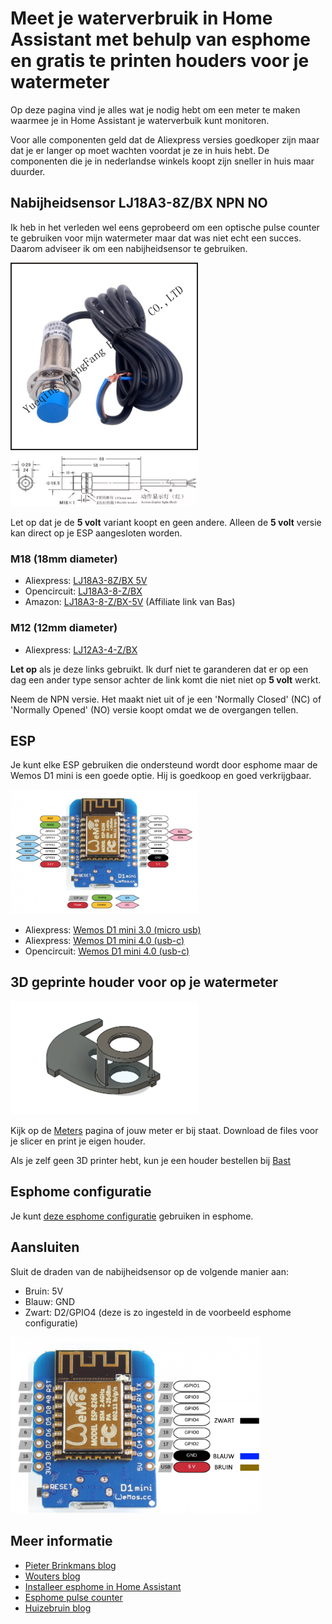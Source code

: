 # Meet je waterverbruik in Home Assistant met behulp van esphome en gratis te printen houders voor je watermeter

Op deze pagina vind je alles wat je nodig hebt om een meter te maken waarmee je in Home Assistant je waterverbuik kunt monitoren.

Voor alle componenten geld dat de Aliexpress versies goedkoper zijn maar dat je er langer op moet wachten voordat je ze in huis hebt. De componenten die je in nederlandse winkels koopt zijn sneller in huis maar duurder.

## Nabijheidsensor LJ18A3-8Z/BX NPN NO
Ik heb in het verleden wel eens geprobeerd om een optische pulse counter te gebruiken voor mijn watermeter maar dat was niet echt een succes. Daarom adviseer ik om een nabijheidsensor te gebruiken.

<img src="images/HTB1PeJcRFXXXXX1aXXXq6xXFXXXm.jpg" alt="LJ18A3-8Z/BX" width="300"/>
<img src="images/diagram.png" alt="LJ18A3-8Z/BX diagram" width="300"/>

Let op dat je de **5 volt** variant koopt en geen andere. Alleen de **5 volt** versie kan direct op je ESP aangesloten worden.

### M18 (18mm diameter)
- Aliexpress: [LJ18A3-8Z/BX 5V](https://nl.aliexpress.com/item/1005001342927135.html)
- Opencircuit: [LJ18A3-8-Z/BX](https://opencircuit.nl/product/lj18a3-8-z-bx-5v-nabijheids-sensor-n-o-npn-8mm)
- Amazon: [LJ18A3-8-Z/BX-5V](https://amzn.to/3xtTYy9) (Affiliate link van Bas)

### M12 (12mm diameter)
- Aliexpress: [LJ12A3-4-Z/BX](https://www.aliexpress.com/item/32553311139.html)

**Let op** als je deze links gebruikt. Ik durf niet te garanderen dat er op een dag een ander type sensor achter de link komt die niet niet op **5 volt** werkt.

Neem de NPN versie. Het maakt niet uit of je een 'Normally Closed' (NC) of 'Normally Opened' (NO) versie koopt omdat we de overgangen tellen.

## ESP
Je kunt elke ESP gebruiken die ondersteund wordt door esphome maar de Wemos D1 mini is een goede optie. Hij is goedkoop en goed verkrijgbaar.

<img src="images/esp8266-wemos-d1-mini.png" alt="Wemos D1 Mini" width="300"/>

- Aliexpress: [Wemos D1 mini 3.0 (micro usb)](https://nl.aliexpress.com/item/32651747570.html)
- Aliexpress: [Wemos D1 mini 4.0 (usb-c)](https://nl.aliexpress.com/item/1005004527213280.html)
- Opencircuit: [Wemos D1 mini 4.0 (usb-c)](https://opencircuit.nl/product/wemos-d1-mini-v4.0-wifi-module)


## 3D geprinte houder voor op je watermeter

<img src="meters/aquadis_itron_tu1m15/aquadis_itron_tu1m15.png" alt="LJ18A3-8Z/BX" width="300"/>

Kijk op de [Meters](meters) pagina of jouw meter er bij staat. Download de files voor je slicer en print je eigen houder.

Als je zelf geen 3D printer hebt, kun je een houder bestellen bij [Bast](https://www.bast-hout.nl/)

## Esphome configuratie

Je kunt [deze esphome configuratie](yaml/watermeter.yaml) gebruiken in esphome. 

## Aansluiten
Sluit de draden van de nabijheidsensor op de volgende manier aan:
- Bruin: 5V
- Blauw: GND
- Zwart: D2/GPIO4 (deze is zo ingesteld in de voorbeeld esphome configuratie)

<img src="images/aansluiten.png" alt="Aansluiten Wemos D1" width="400"/>

## Meer informatie

- [Pieter Brinkmans blog](https://www.pieterbrinkman.com/2022/02/02/build-a-cheap-water-usage-sensor-using-esphome-home-assistant-and-a-proximity-sensor/)
- [Wouters blog](https://www.twoenter.nl/blog/domotica/watermeter-in-home-assistant-met-esphome/)
- [Installeer esphome in Home Assistant](https://esphome.io/guides/getting_started_hassio.html)
- [Esphome pulse counter](https://esphome.io/components/sensor/pulse_counter.html)
- [Huizebruin blog](https://www.huizebruin.nl/home-assistant/esphome/watermeter-uitlezen-in-home-assistant-met-esphome/_)
